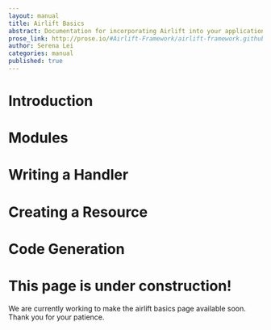 ```yaml
---
layout: manual
title: Airlift Basics
abstract: Documentation for incorporating Airlift into your applications.
prose_link: http://prose.io/#Airlift-Framework/airlift-framework.github.com/edit/master/_posts/manual/0100-01-01-airlift_basics.md
author: Serena Lei
categories: manual
published: true
---
```


# Introduction

# Modules

# Writing a Handler

# Creating a Resource

# Code Generation

# This page is under construction!

We are currently working to make the airlift basics page available soon.  Thank you for your patience.

